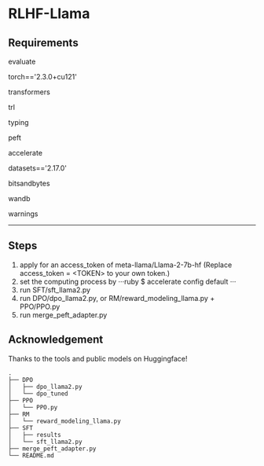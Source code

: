 # RLHF-Llama

## Requirements

evaluate

torch=='2.3.0+cu121'

transformers

trl

typing

peft

accelerate

datasets=='2.17.0'

bitsandbytes

wandb

warnings

---

## Steps
1. apply for an access_token of meta-llama/Llama-2-7b-hf (Replace access_token = \<TOKEN\> to your own token.)
2. set the computing process by
···ruby
$ accelerate config default
··· 
4. run SFT/sft_llama2.py
5. run DPO/dpo_llama2.py, or RM/reward_modeling_llama.py + PPO/PPO.py
6. run merge_peft_adapter.py


## Acknowledgement
Thanks to the tools and public models on Huggingface!


```
.
├── DPO
│   ├── dpo_llama2.py
│   └── dpo_tuned
├── PPO
│   └── PPO.py
├── RM
│   └── reward_modeling_llama.py
├── SFT
│   ├── results
│   └── sft_llama2.py
├── merge_peft_adapter.py
└── README.md
```
